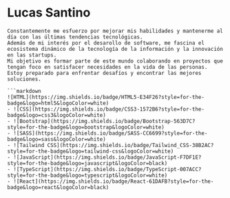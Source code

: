  # Lucas Santino

 ```plaintext
 Constantemente me esfuerzo por mejorar mis habilidades y mantenerme al día con las últimas tendencias tecnológicas.
 Además de mi interés por el desarollo de software, me fascina el ecosistema dinámico de la tecnología de la información y la innovación en las startups.
 Mi objetivo es formar parte de este mundo colaborando en proyectos que tengan foco en satisfacer necesidades en la vida de las personas.
 Estoy preparado para enfrentar desafíos y encontrar las mejores soluciones.

```markdown
 ![HTML](https://img.shields.io/badge/HTML5-E34F26?style=for-the-badge&logo=html5&logoColor=white)
- ![CSS](https://img.shields.io/badge/CSS3-1572B6?style=for-the-badge&logo=css3&logoColor=white)
- ![Bootstrap](https://img.shields.io/badge/Bootstrap-563D7C?style=for-the-badge&logo=bootstrap&logoColor=white)
- ![SASS](https://img.shields.io/badge/SASS-CC6699?style=for-the-badge&logo=sass&logoColor=white)
- ![Tailwind CSS](https://img.shields.io/badge/Tailwind_CSS-38B2AC?style=for-the-badge&logo=tailwind-css&logoColor=white)
- ![JavaScript](https://img.shields.io/badge/JavaScript-F7DF1E?style=for-the-badge&logo=javascript&logoColor=black)
- ![TypeScript](https://img.shields.io/badge/TypeScript-007ACC?style=for-the-badge&logo=typescript&logoColor=white)
- ![React](https://img.shields.io/badge/React-61DAFB?style=for-the-badge&logo=react&logoColor=black)
